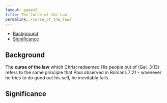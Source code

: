 ```yaml
---
layout: pagev2
title: The Curse of the Law
permalink: /curse_of_the_law/
---
```

- [Background](#background)
- [Significance](#significance)

## Background

The **curse of the law** which Christ redeemed His people out of (Gal. 3:13) refers to the same principle that Paul observed in Romans 7:21 - whenever he tries to do good out his self, he inevitably fails. 

## Significance
